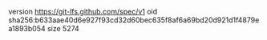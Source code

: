 version https://git-lfs.github.com/spec/v1
oid sha256:b633aae40d6e927f93cd32d60bec635f8af6a69bd20d921d1f4879ea1893b054
size 5274
